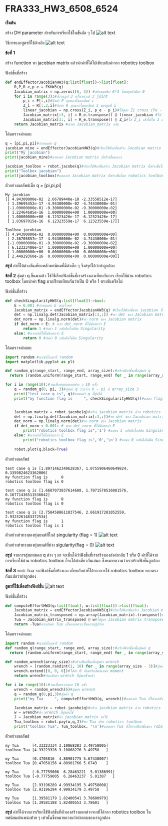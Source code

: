 # FRA333_HW3_6508_6524
 
**เริ่มต้น**

สร้าง DH parameter สำหรับการเรียกใช้ในขั้นถัด ๆ ไป
![alt text](image-3.png)

วิธีการและสูตรที่ใช้อ้างอิง
![alt text](image-5.png)

**ข้อที่ 1**

สร้าง function หา jacobian matrix แล้วนำค่าที่ได้ไปเทียบกับค่าจาก robotics toolbox

ฟังก์ชั่นที่สร้าง
```python
def endEffectorJacobianHW3(q:list[float])->list[float]:
    R,P,R_e,p_e = FKHW3(q)
    Jacobian_matrix = np.zeros([6, 3]) #สร้างเมทริก 6*3 โดยทุกตัวมีค่า 0
    for i in range(3):#สั่งวนลูป 3 ครั้งเพราะมี 3 joint
        p_i = P[:,i]#ดึงค่า P ทุกแถวในคอลั่มน์ i
        Z_i = R[:,2,i]#ดึงค่า R ทุกแถวในคอลั่มน์ 3 ของชุดที่ i
        linear_jacobian = np.cross(Z_i, p_e - p_i)#ใช้สูตร Zi cross (Pe - Pi) ให้ได้ linear jacobian velocity
        Jacobian_matrix[:3, i] = R_e.transpose() @ linear_jacobian #ใส่ linear_jacobian เข้าไปใน 3 แถวบนของjacobian matrix และแปลงเฟรมให้เข้าเฟรมe
        Jacobian_matrix[3:, i] = R_e.transpose() @ Z_i#ใส่ Z_i เข้าไปใน 3 แถวล่างของjacobian matrix และแปลงเฟรมให้เข้าเฟรมe
    return Jacobian_matrix #ส่งค่า Jacobian_matrix กลับ
```
โค้ดตรวจคำตอบ
```python
q = [pi,pi,pi]#กำหนดค่า q
jacobian_mine = endEffectorJacobianHW3(q)#เรียกใช้ฟังก์ชั่นสร้าง Jacobian matrix ที่สร้างขึ้นมาเอง
print("My jacobian")
print(jacobian_mine)#แสดงค่า Jacobian matrix ที่สร้างขึ้นมาเอง

jacobian_toolbox = robot.jacobe(q)#เรียกใช้ฟังก์ชั่นสร้าง Jacobian matrix ที่สร้างขึ้นโดย robotics toolbox
print("Toolbox jacobian")
print(jacobian_toolbox)#แสดงค่า Jacobian matrix ที่สร้างขึ้นโดย robotics toolbox
```

ตัวอย่างผลลัพธ์เมื่อ q = [pi,pi,pi]
```
My jacobian
[[ 4.94300000e-02  2.66789440e-18 -2.33558512e-17]
 [ 1.39695452e-17 -4.94300000e-02 -4.74430000e-01]
 [-1.09000000e-01 -9.30000000e-02 -9.30000000e-02]
 [ 1.22464685e-16  1.00000000e+00  1.00000000e+00]
 [ 1.00000000e+00 -6.12323426e-17 -6.12323426e-17]
 [ 1.83697015e-16  6.12323559e-17  6.12323559e-17]]
```
```
Toolbox jacobian
[[ 4.94300000e-02  0.00000000e+00  0.00000000e+00]
 [ 2.36705857e-17 -4.94300000e-02 -4.74430000e-01]
 [-1.09000000e-01 -9.30000000e-02 -9.30000000e-02]
 [ 6.12323400e-17  1.00000000e+00  1.00000000e+00]
 [ 1.00000000e+00  0.00000000e+00  0.00000000e+00]
 [ 2.44929360e-16  0.00000000e+00  0.00000000e+00]]
```
 **สรุป** ค่าที่ได้ต่างกันเพียงหลักทศนิยมที่มีค่าเล็ก ๆ จึงสรุปได้ว่าทำถูกต้อง

**ข้อที่ 2**
สุ่มค่า   q ขึ้นมาแล้ว ใช้วิธีเรียกฟังก์ชั่นที่เราสร้างเองเทียบกับการ
เรียกใช้ผ่าน robotics toolbox โดยนำค่า flag มาเปรียบเทียบกันว่าเป็น 0 หรือ 1 ตรงกันหรือไม่

ฟังก์ชั่นที่สร้าง
```python
def checkSingularityHW3(q:list[float])->bool:
    E = 0.001 #กำหนดค่า E ตามโจทย์
    Jacobian_matrix = endEffectorJacobianHW3(q) #เรียกใช้ฟังก์ชั่นหา jacobian ที่เราสร้างไว้
    det = np.linalg.det(Jacobian_matrix[:3,:]) #หา det ของ Jacobian matrix ที่ลดรูปแล้วเหลือแค่ linear jacobian
    det_norm = np.linalg.norm(det)#หา norm ของ Jacobian matrix
    if det_norm < E: # หาก det_norm ที่ได้น้อยกว่า E 
        return 1 #ส่งค่า 1 กลับคือใกล้ติด Singularity
    else: #หากค่าที่ได้ไม่น้อยกว่า E 
        return 0 #ส่งค่า 0 กลับคือไม่ติด Singularity
```

โค้ดตรวจคำตอบ
```python
import random #นำเข้าไลบลารี่ random
import matplotlib.pyplot as plt

def random_q(range_start, range_end, array_size):#สร้างฟังก์ชั่นเพื่อสุ่มค่า q
  return [random.uniform(range_start, range_end) for _ in range(array_size)]#ส่งค่า q ที่สุ่มแล้วกลับออกมา

for i in range(10):#วนเพื่อทดสอบเคสต่าง ๆ 10 ครั้ง
    q = random_q(0, pi, 3)#สุ่มค่า q ระหว่าง 0 - pi มี array_size 3
    print("test case q is", q)#แสดงค่า q ที่สุ่มได้
    print("my function flag is     ", checkSingularityHW3(q))#แสดง flag ที่ได้จากฟังก์ชั่นของตัวเอง


    Jacobian_matrix = robot.jacobe(q)#สร้าง jacobian matrix ด้วย robotics toolbox
    det = np.linalg.det(Jacobian_matrix[:3,:])#หา det ของ Jacobian matrix ที่ลดรูปแล้วแล้วเหลือแค่ linear jacobian
    det_norm = np.linalg.norm(det)#หา norm ของ Jacobian matrix
    if det_norm < 0.001: # หาก det_norm ที่ได้น้อยกว่า E 
        print("robotics toolbox flag is",'1') #แสดง 1 กลับคือใกล้ติด Singularity
    else: #หากค่าที่ได้ไม่น้อยกว่า E 
        print("robotics toolbox flag is",'0','\n') #แสดง 0 กลับคือไม่ติด Singularity
    
    robot.plot(q,block=True)

```

ตัวอย่างผลลัพธ์
```
test case q is [1.8971462340628367, 1.0755906460649824, 0.3359824623362006]
my function flag is      0
robotics toolbox flag is 0

test case q is [1.6687073837614688, 1.7071578516081576, 0.16771436511536042]
my function flag is      0
robotics toolbox flag is 0

test case q is [2.7584588611037546, 2.661917281052559, 2.9323261483372534]
my function flag is      1
robotics toolbox flag is 1
```
ตัวอย่างท่าทางของหุ่นยนต์ที่ใกล้ singularity (flag = 1)
![alt text](image-1.png)

ตัวอย่างท่าทางของหุ่นยนต์ที่ห่าง sigularity(flag = 0)
![alt text](image-2.png)

**สรุป**
จากการสุ่มเทสเคส q ต่าง ๆ มา จะเห็นได้ว่าฟังชั่นที่เราสร้างเองส่งค่ากลับ 1 หรือ 0 ค่าที่ได้จากการเรียกใช้ผ่าน robotics toolbox ก็จะได้ค่าเดียวกันเสมอ ซึ่งหมายความว่าเราสร้างฟังชั่นถูกต้อง

**ข้อที่ 3**
หาค่า Tua จากฟังก์ชั่นที่สร้างเอง เทียบกับค่าที่ได้จากการใช้ robotics toolbox หากตรงกันแปลว่าทำถูกต้อง

**สูตรที่ใช้เพื่อสร้างฟังก์ชั่น**
![alt text](image-4.png)

ฟังก์ชั่นที่สร้าง

```python
def computeEffortHW3(q:list[float], w:list[float])->list[float]:
    Jacobian_matrix = endEffectorJacobianHW3(q)#เรียกใช้ฟังก์ขั่นสร้าง Jacobian matrix
    Jacobian_matrix_transposed = np.array(Jacobian_matrix).transpose()#หา Jacobian matrix transpose
    Tua = Jacobian_matrix_transposed @ w#ใช้สูตร Jacobian matrix transpose dot wrench
    return -Tua#ส่งกลับค่า Tua เป็นลบเพราะเป็นแรงปฏิกิริยา
```

โค้ดตรวจคำตอบ

```python
import random #นำเข้าไลบลารี่ random
def random_q(range_start, range_end, array_size):#สร้างฟังก์ชั่นเพื่อสุ่มค่า q
  return [random.uniform(range_start, range_end) for _ in range(array_size)]#ส่งค่า q ที่สุ่มแล้วกลับออกมา

def random_wrench(array_size):#สร้างฟังก์ชั่นเพื่อสุ่มค่า wrench
    wrench = [random.randint(1, 10) for _ in range(array_size - 3)]#สุ่มค่าระหว่าง 1 - 10 ใส่ที่เมทริกซ์ตำแหน่ง force
    wrench.extend([0, 0, 0])#ใส่ค่า 0 ที่เมทริกซ์ตำแหน่ง moment
    return wrench#ส่งกลับค่า wrench ที่สุ่มเสร็จแล้ว

for i in range(10):#วนเพื่อตรวจสอบ 10 ครั้ง
    wrench = random_wrench(6)#สุ่มค่า wrench
    q = random_q(0,pi,3)#สุ่มค่า q
    print("my Tua     ", computeEffortHW3(q, wrench))#แสดงค่า Tua ที่ได้จากฟังก์ชั่นของตัวเอง

    Jacobian_matrix = robot.jacobe(q)#สร้าง jacobian matrix ด้วย robotics toolbox
    w = wrench#ดึง wrench ที่สุ่มมาใช้
    J = Jacobian_matrix#ดึง jacobian matrix มาใช้
    Tua_toolbox = robot.pay(w,q,J)#หา Tua ด้วย robotics toolbox
    print("toolbox Tua", Tua_toolbox, '\n')#แสดงค่า Tua ที่ได้จากฟังก์ชั่นของ robotics toolbox
```

ตัวอย่างผลลัพธ์
```
my Tua      [4.33223334 3.10868283 3.49758005]
toolbox Tua [4.33223326 3.10868276 3.49758   ]

my Tua      [0.4705816  4.80901775 5.67430007]
toolbox Tua [0.47058156 4.80901766 5.6743    ]

my Tua      [-0.77759006  6.28463221  5.01386991]
toolbox Tua [-0.77759005  6.28463237  5.01387   ]

my Tua      [2.93196289 4.99934195 3.49758008]
toolbox Tua [2.93196294 4.99934179 3.49758   ]

my Tua      [1.39581179 1.82400541 3.78600979]
toolbox Tua [1.39581188 1.82400553 3.78601   ]
```
**สรุป**
ค่าที่ได้จากการเรียกใช้ฟังก์ชั่นที่ตัวเองสร้างแตกต่างจากที่ได้จาก robotics toolbox ในทศนิยมตำแหน่งท้าย ๆ เท่านั้นซึ่งหมายความว่าคำตอบของเราถูกต้อง